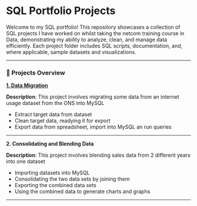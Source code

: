 # SQL Portfolio Projects

Welcome to my SQL portfolio! This repository showcases a collection of SQL projects I have worked on whilst taking the netcom training course in Data, demonstrating my ability to analyze, clean, and manage data efficiently. Each project folder includes SQL scripts, documentation, and, where applicable, sample datasets and visualizations.

---

 ### 📁 Projects Overview

[**1. Data Migration**](https://github.com/Stephen-Shabu/sql-projects/tree/main/internet-usage-data-migration)

**Description**: This project involves migrating some data from an internet usage dataset from the ONS into MySQL
- Extract target data from dataset
- Clean target data, readying it for export
- Export data from spreadsheet, import into MySQL an run queries

---

**2. Consolidating and Blending Data**

**Description**: This project involves blending sales data from 2 different years into one dataset
- Importing datasets into MySQL
- Consolidating the two data sets by joining them 
- Exporting the combined data sets
- Using the combined data to generate charts and graphs

---
